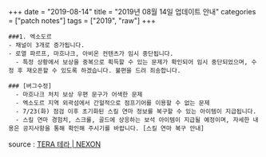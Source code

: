 +++
date = "2019-08-14"
title = "2019년 08월 14일 업데이트 안내"
categories = ["patch notes"]
tags = ["2019", "raw"]
+++

```
###1. 엑소도르
- 채널이 3개로 증가됩니다.
- 로열 파르프, 마흐나크, 아비온 컨텐츠가 임시 중단됩니다.
  - 특정 상황에서 보상을 중복으로 획득할 수 있는 문제가 확인되어 임시 중단되었으며, 수정 후 재오픈할 수 있도록 하겠습니다. 불편을 드려 죄송합니다.

### [버그수정]
  - 마흐나크 처치 보상 우편 문구가 어색한 문제
  - 엑소도르 지역 외곽섬에서 간헐적으로 점프기어를 이용할 수 없는 문제
  - 7/23(화) 점검 이후 초기화된 스킬 연마 정보를 복구할 수 있는 아이템이 지급됩니다.
  - 스킬 연마 경험치, 스크롤, 골드에 상응하는 보석 아이템이 지급될 예정이며, 자세한 내용은 공지사항을 통해 확인해 주시기를 바랍니다. [스킬 연마 복구 안내]
```

source : [TERA 테라 | NEXON](http://tera.nexon.com/news/update/view.aspx?n4articlesn=405)
